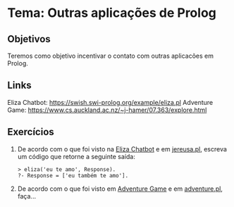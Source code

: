 # Tema: Outras aplicações de Prolog


## Objetivos
Teremos como objetivo incentivar o contato com outras aplicacões em Prolog.



## Links
Eliza Chatbot: https://swish.swi-prolog.org/example/eliza.pl
Adventure Game: https://www.cs.auckland.ac.nz/~j-hamer/07.363/explore.html



## Exercícios

1. De acordo com o que foi visto na [Eliza Chatbot](https://swish.swi-prolog.org/example/eliza.pl) e em [jereusa.pl](https://github.com/elc117/t2-2022a-matheus_jhuan), escreva um código que retorne a seguinte saída:

   ```
   > eliza('eu te amo', Response).
   ?- Response = ['eu também te amo'].
   ```
   
2. De acordo com o que foi visto em [Adventure Game](https://www.cs.auckland.ac.nz/~j-hamer/07.363/explore.html) e em [adventure.pl](https://github.com/elc117/t2-2022a-matheus_jhuan), faça...
